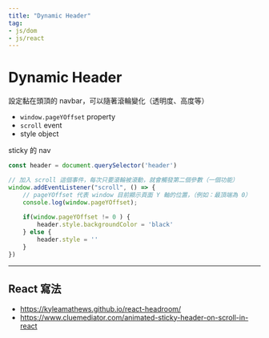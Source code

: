 ```yaml
---
title: "Dynamic Header"
tag: 
- js/dom
- js/react
---
```

# Dynamic Header
設定黏在頭頂的 navbar，可以隨著滾輪變化（透明度、高度等）
 
 - `window.pageYOffset` property
 - `scroll` event
 - style object

sticky 的 nav 
  
```js
const header = document.querySelector('header')

// 加入 scroll 這個事件，每次只要滾輪被滾動，就會觸發第二個參數（一個功能） 
window.addEventListener("scroll", () => {
 	// pageYOffset 代表 window 目前顯示頁面 Y 軸的位置，（例如：最頂端為 0）
	console.log(window.pageYOffset);
	
	if(window.pageYOffset != 0 ) {
		header.style.backgroundColor = 'black'
	} else {
		header.style = ''			
	}
})
```

---
## React 寫法
- https://kyleamathews.github.io/react-headroom/
- https://www.cluemediator.com/animated-sticky-header-on-scroll-in-react

